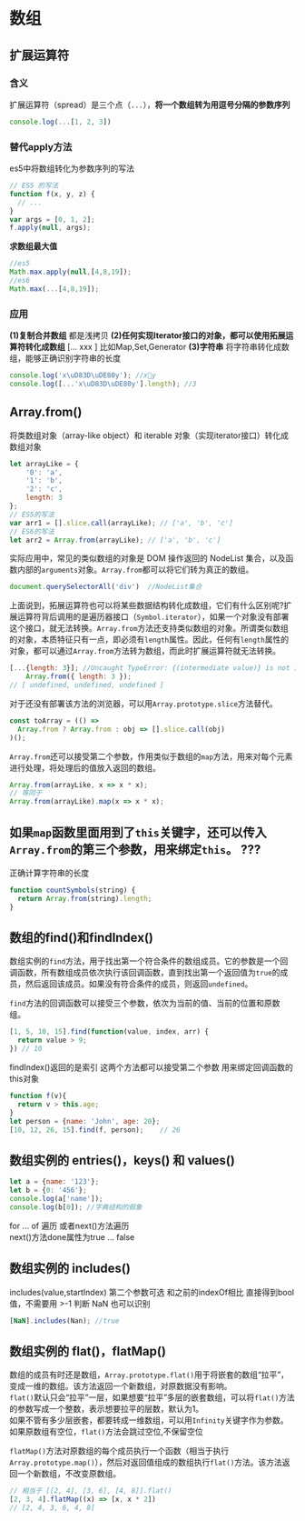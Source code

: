# 数组

## 扩展运算符

### 含义

扩展运算符（spread）是三个点（`...`），**将一个数组转为用逗号分隔的参数序列**
```javascript
console.log(...[1, 2, 3])
```

### 替代apply方法

es5中将数组转化为参数序列的写法
```js
// ES5 的写法
function f(x, y, z) {
  // ...
}
var args = [0, 1, 2];
f.apply(null, args);
```

**求数组最大值**
```js
//es5
Math.max.apply(null,[4,8,19]);
//es6
Math.max(...[4,8,19]);
```

### 应用

**(1)复制合并数组**
都是浅拷贝 
**(2)任何实现Iterator接口的对象，都可以使用拓展运算符转化成数组**
[... xxx ] 比如Map,Set,Generator
**(3)字符串**
将字符串转化成数组，能够正确识别字符串的长度
```js
console.log('x\uD83D\uDE80y'); //x🚀y
console.log([...'x\uD83D\uDE80y'].length); //3
```

##  Array.from()

将类数组对象（array-like object）和 iterable 对象（实现iterator接口）转化成数组对象
```js
let arrayLike = {
    '0': 'a',
    '1': 'b',
    '2': 'c',
    length: 3
};
// ES5的写法
var arr1 = [].slice.call(arrayLike); // ['a', 'b', 'c']
// ES6的写法
let arr2 = Array.from(arrayLike); // ['a', 'b', 'c']
```

实际应用中，常见的类似数组的对象是 DOM 操作返回的 NodeList 集合，以及函数内部的`arguments`对象。`Array.from`都可以将它们转为真正的数组。  
```js
document.querySelectorAll('div')  //NodeList集合
```

上面说到，拓展运算符也可以将某些数据结构转化成数组，它们有什么区别呢?扩展运算符背后调用的是遍历器接口（`Symbol.iterator`），如果一个对象没有部署这个接口，就无法转换。`Array.from`方法还支持类似数组的对象。所谓类似数组的对象，本质特征只有一点，即必须有`length`属性。因此，任何有`length`属性的对象，都可以通过`Array.from`方法转为数组，而此时扩展运算符就无法转换。
```javascript
[...{length: 3}]; //Uncaught TypeError: {(intermediate value)} is not iterable
    Array.from({ length: 3 });
// [ undefined, undefined, undefined ]
```

对于还没有部署该方法的浏览器，可以用`Array.prototype.slice`方法替代。

```javascript
const toArray = (() =>
  Array.from ? Array.from : obj => [].slice.call(obj)
)();
```

`Array.from`还可以接受第二个参数，作用类似于数组的`map`方法，用来对每个元素进行处理，将处理后的值放入返回的数组。
```javascript
Array.from(arrayLike, x => x * x);
// 等同于
Array.from(arrayLike).map(x => x * x);
```

##  如果`map`函数里面用到了`this`关键字，还可以传入`Array.from`的第三个参数，用来绑定`this`。 ???

正确计算字符串的长度
```javascript
function countSymbols(string) {
  return Array.from(string).length;
}
```

## 数组的find()和findIndex() 

数组实例的`find`方法，用于找出第一个符合条件的数组成员。它的参数是一个回调函数，所有数组成员依次执行该回调函数，直到找出第一个返回值为`true`的成员，然后返回该成员。如果没有符合条件的成员，则返回`undefined`。

`find`方法的回调函数可以接受三个参数，依次为当前的值、当前的位置和原数组。
```javascript
[1, 5, 10, 15].find(function(value, index, arr) {
  return value > 9;
}) // 10
```

findIndex()返回的是索引  这两个方法都可以接受第二个参数  用来绑定回调函数的this对象
```javascript
function f(v){
  return v > this.age;
}
let person = {name: 'John', age: 20};
[10, 12, 26, 15].find(f, person);    // 26
```

## 数组实例的 entries()，keys() 和 values()

```js
let a = {name: '123'};
let b = {0: '456'};
console.log(a['name']);
console.log(b[0]); //字典结构的假象
```

for ... of 遍历   或者next()方法遍历  
next()方法done属性为true ... false

## 数组实例的 includes()

includes(value,startIndex) 第二个参数可选
和之前的indexOf相比  直接得到bool值，不需要用 >-1 判断  NaN 也可以识别  
```js
[NaN].includes(Nan); //true
```

## 数组实例的 flat()，flatMap()

数组的成员有时还是数组，`Array.prototype.flat()`用于将嵌套的数组“拉平”，变成一维的数组。该方法返回一个新数组，对原数据没有影响。   
`flat()`默认只会“拉平”一层，如果想要“拉平”多层的嵌套数组，可以将`flat()`方法的参数写成一个整数，表示想要拉平的层数，默认为1。  
如果不管有多少层嵌套，都要转成一维数组，可以用`Infinity`关键字作为参数。  
如果原数组有空位，`flat()`方法会跳过空位,不保留空位

`flatMap()`方法对原数组的每个成员执行一个函数（相当于执行`Array.prototype.map()`），然后对返回值组成的数组执行`flat()`方法。该方法返回一个新数组，不改变原数组。
```javascript
// 相当于 [[2, 4], [3, 6], [4, 8]].flat()
[2, 3, 4].flatMap((x) => [x, x * 2])
// [2, 4, 3, 6, 4, 8]
```

